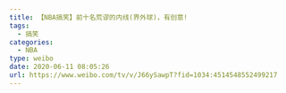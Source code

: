 ```yaml
---
title: 【NBA搞笑】前十名荒谬的内线(界外球)，有创意!
tags:
  - 搞笑
categories:
  - NBA
type: weibo
date: 2020-06-11 08:05:26
url: https://www.weibo.com/tv/v/J66ySawpT?fid=1034:4514548552499217
---
```


<!-- more -->